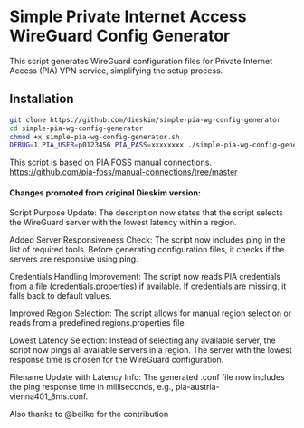 # Simple Private Internet Access WireGuard Config Generator

This script generates WireGuard configuration files for Private Internet Access (PIA) VPN service, simplifying the setup process.

## Installation

```bash
git clone https://github.com/dieskim/simple-pia-wg-config-generator
cd simple-pia-wg-config-generator
chmod +x simple-pia-wg-config-generator.sh
DEBUG=1 PIA_USER=p0123456 PIA_PASS=xxxxxxxx ./simple-pia-wg-config-generator.sh
```

This script is based on PIA FOSS manual connections.
https://github.com/pia-foss/manual-connections/tree/master

#### Changes promoted from original Dieskim version: 
Script Purpose Update:
    The description now states that the script selects the WireGuard server with the lowest latency within a region.

Added Server Responsiveness Check:
    The script now includes ping in the list of required tools.
    Before generating configuration files, it checks if the servers are responsive using ping.

Credentials Handling Improvement:
    The script now reads PIA credentials from a file (credentials.properties) if available.
    If credentials are missing, it falls back to default values.

Improved Region Selection:
    The script allows for manual region selection or reads from a predefined regions.properties file.

Lowest Latency Selection:
    Instead of selecting any available server, the script now pings all available servers in a region.
    The server with the lowest response time is chosen for the WireGuard configuration.

Filename Update with Latency Info:
    The generated .conf file now includes the ping response time in milliseconds, e.g., pia-austria-vienna401_8ms.conf.


Also thanks to @beilke for the contribution 
